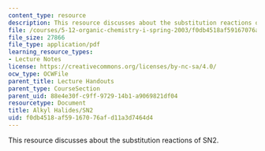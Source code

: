 ```yaml
---
content_type: resource
description: This resource discusses about the substitution reactions of SN2.
file: /courses/5-12-organic-chemistry-i-spring-2003/f0db4518af59167076afd11a3d7464d4_09.pdf
file_size: 27866
file_type: application/pdf
learning_resource_types:
- Lecture Notes
license: https://creativecommons.org/licenses/by-nc-sa/4.0/
ocw_type: OCWFile
parent_title: Lecture Handouts
parent_type: CourseSection
parent_uid: 88e4e30f-c9ff-9729-14b1-a9069821df04
resourcetype: Document
title: Alkyl Halides/SN2
uid: f0db4518-af59-1670-76af-d11a3d7464d4
---
```

This resource discusses about the substitution reactions of SN2.